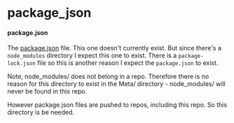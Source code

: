 # package_json

#### package.json

The [package.json]() file. This one doesn't currently exist. But since there's a `node_modules` directory I expect this one to exist. There is a `package-lock.json` file so this is another reason I expect the `package.json` to exist.

Note, node_modules/ does not belong in a repo. Therefore there is no reason for this directory to exist in the Meta/ directory - node_modules/ will never be found in this repo.

However package.json files are pushed to repos, including this repo. So this directory is be needed.
